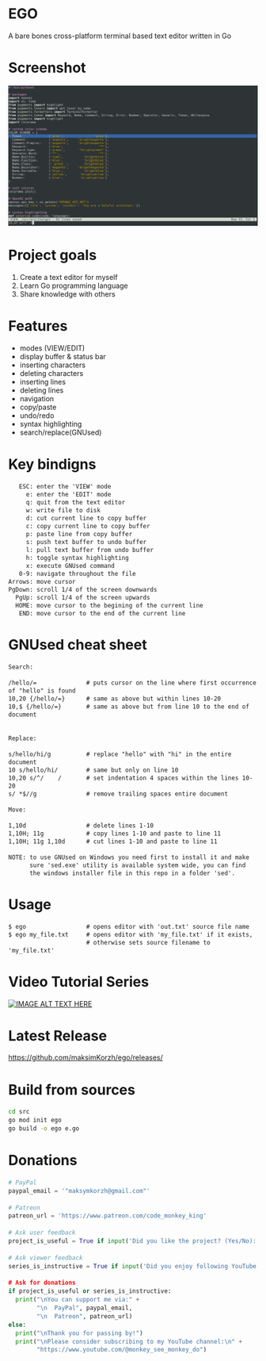 # EGO
A bare bones cross-platform terminal based text editor written in Go

# Screenshot
![IMAGE ALT TEXT HERE](https://raw.githubusercontent.com/maksimKorzh/ego/main/assets/ego.png)

# Project goals
1. Create a text editor for myself
2. Learn Go programming language
3. Share knowledge with others

# Features
 - modes (VIEW/EDIT)
 - display buffer & status bar
 - inserting characters
 - deleting characters
 - inserting lines
 - deleting lines
 - navigation
 - copy/paste
 - undo/redo
 - syntax highlighting
 - search/replace(GNUsed)

# Key bindigns
       ESC: enter the 'VIEW' mode
         e: enter the 'EDIT' mode
         q: quit from the text editor
         w: write file to disk
         d: cut current line to copy buffer
         c: copy current line to copy buffer
         p: paste line from copy buffer
         s: push text buffer to undo buffer
         l: pull text buffer from undo buffer
         h: toggle syntax highlighting
         x: execute GNUsed command
       0-9: navigate throughout the file
    Arrows: move cursor
    PgDown: scroll 1/4 of the screen downwards
      PgUp: scroll 1/4 of the screen upwards
      HOME: move cursor to the begining of the current line
       END: move cursor to the end of the current line

# GNUsed cheat sheet

    Search:

    /hello/=              # puts cursor on the line where first occurrence of "hello" is found
    10,20 {/hello/=}      # same as above but within lines 10-20
    10,$ {/hello/=}       # same as above but from line 10 to the end of document


    Replace:

    s/hello/hi/g          # replace "hello" with "hi" in the entire document
    10 s/hello/hi/        # same but only on line 10
    10,20 s/^/    /       # set indentation 4 spaces within the lines 10-20
    s/ *$//g              # remove trailing spaces entire document

    Move:

    1,10d                 # delete lines 1-10
    1,10H; 11g            # copy lines 1-10 and paste to line 11
    1,10H; 11g 1,10d      # cut lines 1-10 and paste to line 11

    NOTE: to use GNUsed on Windows you need first to install it and make
          sure 'sed.exe' utility is available system wide, you can find
          the windows installer file in this repo in a folder 'sed'.

# Usage
    $ ego                 # opens editor with 'out.txt' source file name
    $ ego my_file.txt     # opens editor with 'my_file.txt' if it exists,
                          # otherwise sets source filename to 'my_file.txt'

# Video Tutorial Series
[![IMAGE ALT TEXT HERE](https://img.youtube.com/vi/mVFXBZUBe2s/0.jpg)](https://www.youtube.com/watch?v=mVFXBZUBe2s&list=PLLfIBXQeu3aa0NI4RT5OuRQsLo6gtLwGN)

# Latest Release
https://github.com/maksimKorzh/ego/releases/

# Build from sources
```bash
cd src
go mod init ego
go build -o ego e.go
```

# Donations

```python
# PayPal                                                                        
paypal_email = '"maksymkorzh@gmail.com"'

# Patreon
patreon_url = 'https://www.patreon.com/code_monkey_king'

# Ask user feedback
project_is_useful = True if input('Did you like the project? (Yes/No): ') == 'Yes' else False

# Ask viewer feedback
series_is_instructive = True if input('Did you enjoy following YouTube series? (Yes/No) == 'Yes' else False

# Ask for donations
if project_is_useful or series_is_instructive:
  print("\nYou can support me via:" +
        "\n  PayPal", paypal_email,
        "\n  Patreon", patreon_url)
else:
  print("\nThank you for passing by!")
  print("\nPlease consider subscribing to my YouTube channel:\n" +
        "https://www.youtube.com/@monkey_see_monkey_do")

```